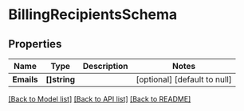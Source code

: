 # BillingRecipientsSchema

## Properties
Name | Type | Description | Notes
------------ | ------------- | ------------- | -------------
**Emails** | **[]string** |  | [optional] [default to null]

[[Back to Model list]](../README.md#documentation-for-models) [[Back to API list]](../README.md#documentation-for-api-endpoints) [[Back to README]](../README.md)


